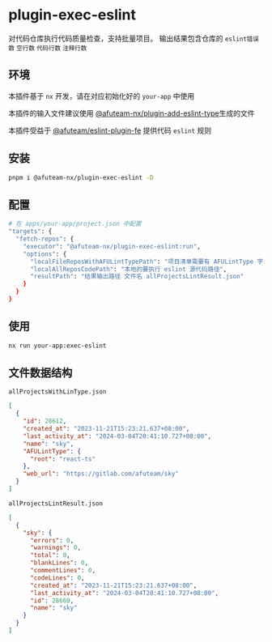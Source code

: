 # plugin-exec-eslint

对代码仓库执行代码质量检查，支持批量项目。
输出结果包含仓库的 `eslint错误数` `空行数` `代码行数` `注释行数`


## 环境
本插件基于 `nx` 开发，请在对应初始化好的 `your-app` 中使用

本插件的输入文件建议使用 [@afuteam-nx/plugin-add-eslint-type](https://www.npmjs.com/package/@afuteam-nx/plugin-add-eslint-type)生成的文件

本插件受益于 [@afuteam/eslint-plugin-fe](https://www.npmjs.com/package/@afuteam/eslint-plugin-fe) 提供代码 `eslint` 规则

## 安装

```bash
pnpm i @afuteam-nx/plugin-exec-eslint -D
```

## 配置
```bash
# 在 apps/your-app/project.json 中配置
"targets": {
  "fetch-repos": {
    "executor": "@afuteam-nx/plugin-exec-eslint:run",
    "options": {
      "localFileReposWithAFULintTypePath": "项目清单需要有 AFULintType 字段, allProjectsWithLinType.json",
      "localAllReposCodePath": "本地的要执行 eslint 源代码路径",
      "resultPath": "结果输出路径 文件名 allProjectsLintResult.json"
    }
  }
}

```

## 使用
```bash
nx run your-app:exec-eslint
```

## 文件数据结构
`allProjectsWithLinType.json`
```json
[
  {
    "id": 28612,
    "created_at": "2023-11-21T15:23:21.637+08:00",
    "last_activity_at": "2024-03-04T20:41:10.727+08:00",
    "name": "sky",
    "AFULintType": {
      "root": "react-ts"
    },
    "web_url": "https://gitlab.com/afuteam/sky"
  }
]
```

`allProjectsLintResult.json`
```json
[
  {
    "sky": {
      "errors": 0,
      "warnings": 0,
      "total": 0,
      "blankLines": 0,
      "commentLines": 0,
      "codeLines": 0,
      "created_at": "2023-11-21T15:23:21.637+08:00",
      "last_activity_at": "2024-03-04T20:41:10.727+08:00",
      "id": 28669,
      "name": "sky"
    }
  }
]
```



